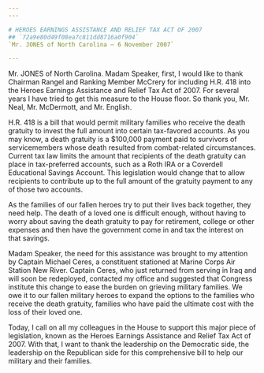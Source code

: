 ```yaml
---
---

# HEROES EARNINGS ASSISTANCE AND RELIEF TAX ACT OF 2007
## `72a9e80d49f08ea7c811dd8716a0f904`
`Mr. JONES of North Carolina — 6 November 2007`

---
```



Mr. JONES of North Carolina. Madam Speaker, first, I would like to 
thank Chairman Rangel and Ranking Member McCrery for including H.R. 418 
into the Heroes Earnings Assistance and Relief Tax Act of 2007. For 
several years I have tried to get this measure to the House floor. So 
thank you, Mr. Neal, Mr. McDermott, and Mr. English.

H.R. 418 is a bill that would permit military families who receive 
the death gratuity to invest the full amount into certain tax-favored 
accounts. As you may know, a death gratuity is a $100,000 payment paid 
to survivors of servicemembers whose death resulted from combat-related 
circumstances. Current tax law limits the amount that recipients of the 
death gratuity can place in tax-preferred accounts, such as a Roth IRA 
or a Coverdell Educational Savings Account. This legislation would 
change that to allow recipients to contribute up to the full amount of 
the gratuity payment to any of those two accounts.

As the families of our fallen heroes try to put their lives back 
together, they need help. The death of a loved one is difficult enough, 
without having to worry about saving the death gratuity to pay for 
retirement, college or other expenses and then have the government come 
in and tax the interest on that savings.

Madam Speaker, the need for this assistance was brought to my 
attention by Captain Michael Ceres, a constituent stationed at Marine 
Corps Air Station New River. Captain Ceres, who just returned from 
serving in Iraq and will soon be redeployed, contacted my office and 
suggested that Congress institute this change to ease the burden on 
grieving military families. We owe it to our fallen military heroes to 
expand the options to the families who receive the death gratuity, 
families who have paid the ultimate cost with the loss of their loved 
one.

Today, I call on all my colleagues in the House to support this major 
piece of legislation, known as the Heroes Earnings Assistance and 
Relief Tax Act of 2007. With that, I want to thank the leadership on 
the Democratic side, the leadership on the Republican side for this 
comprehensive bill to help our military and their families.